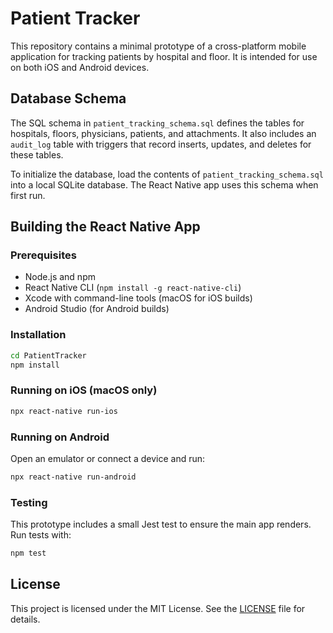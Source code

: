 # Patient Tracker

This repository contains a minimal prototype of a cross-platform mobile application for tracking patients by hospital and floor. It is intended for use on both iOS and Android devices.

## Database Schema

The SQL schema in `patient_tracking_schema.sql` defines the tables for hospitals, floors, physicians, patients, and attachments. It also includes an `audit_log` table with triggers that record inserts, updates, and deletes for these tables.

To initialize the database, load the contents of `patient_tracking_schema.sql` into a local SQLite database. The React Native app uses this schema when first run.

## Building the React Native App

### Prerequisites

- Node.js and npm
- React Native CLI (`npm install -g react-native-cli`)
- Xcode with command-line tools (macOS for iOS builds)
- Android Studio (for Android builds)

### Installation

```bash
cd PatientTracker
npm install
```

### Running on iOS (macOS only)

```bash
npx react-native run-ios
```

### Running on Android

Open an emulator or connect a device and run:

```bash
npx react-native run-android
```

### Testing

This prototype includes a small Jest test to ensure the main app renders. Run tests with:

```bash
npm test
```

## License

This project is licensed under the MIT License. See the [LICENSE](LICENSE) file for details.
